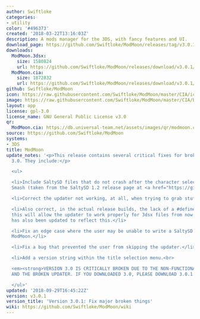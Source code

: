 ```yaml
---
author: Swiftloke
categories:
- utility
color: '#496373'
created: '2018-03-22T13:16:03Z'
description: A mods manager for the 3DS, with fancy features and UI.
download_page: https://github.com/Swiftloke/ModMoon/releases/tag/v3.0.1
downloads:
  ModMoon.3dsx:
    size: 1580824
    url: https://github.com/Swiftloke/ModMoon/releases/download/v3.0.1/ModMoon.3dsx
  ModMoon.cia:
    size: 1872832
    url: https://github.com/Swiftloke/ModMoon/releases/download/v3.0.1/ModMoon.cia
github: Swiftloke/ModMoon
icon: https://raw.githubusercontent.com/Swiftloke/ModMoon/master/CIA/icon.png
image: https://raw.githubusercontent.com/Swiftloke/ModMoon/master/CIA/banner.png
layout: app
license: gpl-3.0
license_name: GNU General Public License v3.0
qr:
  ModMoon.cia: https://db.universal-team.net/assets/images/qr/modmoon.cia.png
source: https://github.com/Swiftloke/ModMoon
systems:
- 3DS
title: ModMoon
update_notes: '<p>This release contains several critical fixes for broken things in
  3.0. They include:</p>

  <ul>

  <li>Include SaltySD files that do not crash after the character select screen in
  Smash (taken from the SaltySD 1.2 release page at <a href="https://github.com/shinyquagsire23/SaltySD/releases">https://github.com/shinyquagsire23/SaltySD/releases</a>)</li>

  <li>Correct the updater not working, at all, when trying to grab stuff from GitHub.</li>

  <li>Also correct, in the actual release builds, the lack of a #define for BUILTFROM3DSX-
  this will allow the updater to work properly for 3dsx files from now on. The readme
  has also been updated to reflect this.</li>

  <li>Fix an edge case where the user may be unable to write a SaltySD file using
  ModMoon.</li>

  <li>Fix a bug that prevented the user from skipping the updater.</li>

  <li>Add a version string within the title selection menu.<br>

  <em><strong>VERSION 3.0 IS CRITICALLY BROKEN DUE TO THE NON-FUNCTIONAL SALTYSD FILES
  AND THE BROKEN UPDATER. IF YOU DOWNLOADED 3.0, PLEASE DOWNLOAD 3.0.1 MANUALLY.</strong></em></li>

  </ul>'
updated: '2018-09-29T16:45:22Z'
version: v3.0.1
version_title: 'Version 3.0.1: Fix major broken things'
wiki: https://github.com/Swiftloke/ModMoon/wiki
---
```

